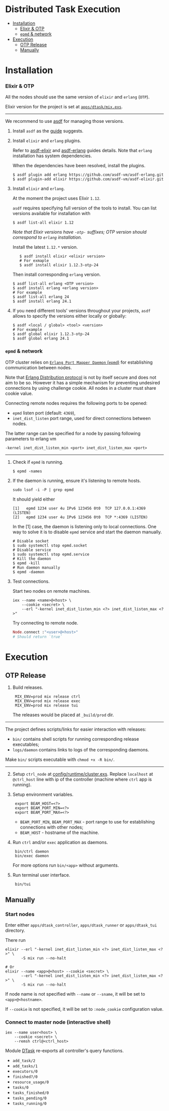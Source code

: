 # Distributed Task Execution

- [Installation](#installation)
    + [Elixir & OTP](#elixir--otp)
    + [`epmd` & network](#epmd--network)
- [Execution](#execution)
  * [OTP Release](#otp-release)
  * [Manually](#manually)

# Installation

### Elixir & OTP

All the nodes should use the same version of `elixir` and `erlang` (`OTP`).

Elixir version for the project is set at [`apps/dtask/mix.exs`](apps/dtask/mix.exs).

-----

We recommend to use [asdf](https://asdf-vm.com/) for managing those versions.

1. Install `asdf` as the [guide](https://asdf-vm.com/guide/getting-started.html) suggests.
2. Install `elixir` and `erlang` plugins.
   
   Refer to [asdf-elixir](https://github.com/asdf-vm/asdf-elixir) and [asdf-erlang](https://github.com/asdf-vm/asdf-erlang) guides details.
   Note that `erlang` installation has system dependencies.
 
   When the dependencies have been resolved, install the plugins.
   ```shell
   $ asdf plugin add erlang https://github.com/asdf-vm/asdf-erlang.git 
   $ asdf plugin-add elixir https://github.com/asdf-vm/asdf-elixir.git
   
   ```
3. Install `elixir` and `erlang`. 

   At the moment the project uses Elixir `1.12`.    

   `asdf` requires specifying full version of the tools to install.
   You can list versions available for installation with
   ```shell
   $ asdf list-all elixir 1.12
   ```
   _Note that Elixir versions have `-otp-` suffixes; OTP version should correspond to `erlang` installation._

   Install the latest `1.12.*` version.
   ```shell
      $ asdf install elixir <elixir version>
      # For exmaple
      $ asdf install elixir 1.12.3-otp-24
   ```

   Then install corresponding `erlang` version.

   ```shell
   $ asdf list-all erlang <OTP version>
   $ asdf install erlang <erlang version>
   # For example
   $ asdf list-all erlang 24
   $ asdf install erlang 24.1
   ```



5. If you need different tools' versions throughout your projects, `asdf` allows to specify the versions either locally or globally:
   ```shell
   $ asdf <local / global> <tool> <version>
   # For example
   $ asdf global elixir 1.12.3-otp-24
   $ asdf global erlang 24.1
   ```

### `epmd` & network
OTP cluster relies on [`Erlang Port Mapper Daemon` (`epmd`)](https://erlang.org/doc/man/epmd.html)
for establishing communication between nodes.

Note that [Erlang Distribution protocol](https://erlang.org/doc/apps/erts/erl_dist_protocol.html) is not by itself secure and does not aim to be so.
However it has a simple mechanism for preventing undesired connections by using challenge cookie.
All nodes in a cluster must share cookie value.

Connecting remote nodes requires the following ports to be opened:
  * `epmd` listen port (default: `4369`),
  * `inet_dist_listen` port range, used for direct connections between nodes.

The latter range can be specified for a node by passing following parameters to erlang vm
```shell
-kernel inet_dist_listen_min <port> inet_dist_listen_max <port>
```

-----

1. Check if `epmd` is running.
   ```shell
   $ epmd -names
   ```
2. If the daemon is running, ensure it's listening to remote hosts.
   ```shell
   sudo lsof -i -P | grep epmd
   ```
   
   It should yield either
   ```
   [1]   epmd 1234 user 4u IPv6 123456 0t0  TCP 127.0.0.1:4369 (LISTEN)
   [2]   epmd 1234 user 4u IPv6 123456 0t0  TCP *:4369 (LISTEN)
   ```
   
   In the [1] case, the daemon is listening only to local connections.
   One way to solve it is to disable `epmd` service and start the daemon manually.
   ```shell
   # Disable socket
   $ sudo systemctl stop epmd.socket
   # Disable service
   $ sudo systemctl stop epmd.service
   # Kill the daemon
   $ epmd -kill
   # Run daemon manually
   $ epmd -daemon
   ```
3. Test connections.
   
   Start two nodes on remote machines.
   ```shell
   iex --name <name>@<host> \
       --cookie <secret> \
       --erl "-kernel inet_dist_listen_min <?> inet_dist_listen_max <?>"
   ```

   Try connecting to remote node.
   ```elixir
   Node.connect :"<user>@<host>"
   # Should return `true`
   ```

# Execution

## OTP Release

1. Build releases.
   ```shell
    MIX_ENV=prod mix release ctrl
    MIX_ENV=prod mix release exec
    MIX_ENV=prod mix release tui
   ```
    
   The releases would be placed at `_build/prod` dir.

-----

The project defines scripts/links for easier interaction with releases:

* `bin/` contains shell scripts for running corresponding release executables;
* `logs/daemon` contains links to logs of the corresponding daemons.

Make `bin/` scripts executable with `chmod +x -R bin/`.

-----

2. Setup `ctrl_node` at [config/runtime/cluster.exs](config/runtime/cluster.exs).
   Replace `localhost` at `@ctrl_host` line with ip of the controller (machine where `ctrl` app is running).

3. Setup environment variables.
   ```shell
    export BEAM_HOST=<?>
    export BEAM_PORT_MIN=<?>
    export BEAM_PORT_MAX=<?>
    ```

    * `BEAM_PORT_MIN`, `BEAM_PORT_MAX` - port range to use for establishing connections with other nodes;
    * `BEAM_HOST` - hostname of the machine.

4. Run `ctrl` and/or `exec` application as daemons.
   ```shell
    bin/ctrl daemon
    bin/exec daemon
   ```
    
   For more options run `bin/<app>` without arguments.

5. Run terminal user interface.
   ```shell
    bin/tui
   ```

## Manually

### Start nodes
Enter either `apps/dtask_controller`, `apps/dtask_runner` or `apps/dtask_tui` directory.

There run
```shell
elixir --erl "-kernel inet_dist_listen_min <?> inet_dist_listen_max <?>" \
       -S mix run --no-halt

# Or
elixir --name <app>@<host> --cookie <secret> \
       --erl "-kernel inet_dist_listen_min <?> inet_dist_listen_max <?>" \
       -S mix run --no-halt
```

If node name is not specified with `--name` or `--sname`, it will be set to `<app>@<hostname>`.

If `--cookie` is not specified, it will be set to `:node_cookie` configuration value.

### Connect to master node (interactive shell)
```shell
iex --name user<host> \
    --cookie <secret> \
    --remsh ctrl@<ctrl_host>
```

Module [DTask](apps/dtask_controller/lib/dtask.ex) re-exports all controller's query functions.
  * `add_task/2`
  * `add_tasks/1`
  * `executors/0`
  * `finished?/0`
  * `resource_usage/0`
  * `tasks/0`
  * `tasks_finished/0` 
  * `tasks_pending/0`
  * `tasks_running/0`
